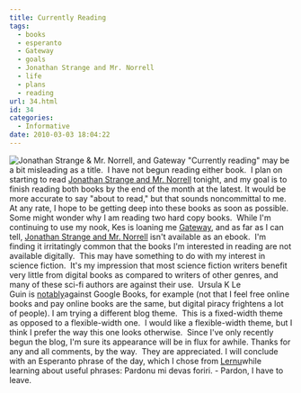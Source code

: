 ```yaml
---
title: Currently Reading
tags:
  - books
  - esperanto
  - Gateway
  - goals
  - Jonathan Strange and Mr. Norrell
  - life
  - plans
  - reading
url: 34.html
id: 34
categories:
  - Informative
date: 2010-03-03 18:04:22
---
```


![Jonathan Strange & Mr. Norrell, and Gateway](http://farm5.static.flickr.com/4069/4404422643_1188b81e3a.jpg "Currently Reading 03 March 2010") "Currently reading" may be a bit misleading as a title.  I have not begun reading either book.  I plan on starting to read [Jonathan Strange and Mr. Norrell](http://www.goodreads.com/book/show/259035.Jonathan_Strange_Mr_Norrell_A_Novel) tonight, and my goal is to finish reading both books by the end of the month at the latest. It would be more accurate to say "about to read," but that sounds noncommittal to me. At any rate, I hope to be getting deep into these books as soon as possible. Some might wonder why I am reading two hard copy books.  While I'm continuing to use my nook, Kes is loaning me [Gateway](http://www.goodreads.com/book/show/1578130.Gateway), and as far as I can tell, [Jonathan Strange and Mr. Norrell](http://www.goodreads.com/book/show/259035.Jonathan_Strange_Mr_Norrell_A_Novel) isn't available as an ebook.  I'm finding it irritatingly common that the books I'm interested in reading are not available digitally.  This may have something to do with my interest in science fiction.  It's my impression that most science fiction writers benefit very little from digital books as compared to writers of other genres, and many of these sci-fi authors are against their use.  Ursula K Le Guin is [notably](http://www.guardian.co.uk/books/2010/feb/23/authors-opt-out-google-book-settlement)against Google Books, for example (not that I feel free online books and pay online books are the same, but digital piracy frightens a lot of people). I am trying a different blog theme.  This is a fixed-width theme as opposed to a flexible-width one.  I would like a flexible-width theme, but I think I prefer the way this one looks otherwise.  Since I've only recently begun the blog, I'm sure its appearance will be in flux for awhile. Thanks for any and all comments, by the way.  They are appreciated. I will conclude with an Esperanto phrase of the day, which I chose from [Lernu](http://en.lernu.net)while learning about useful phrases: Pardonu mi devas foriri. - Pardon, I have to leave.